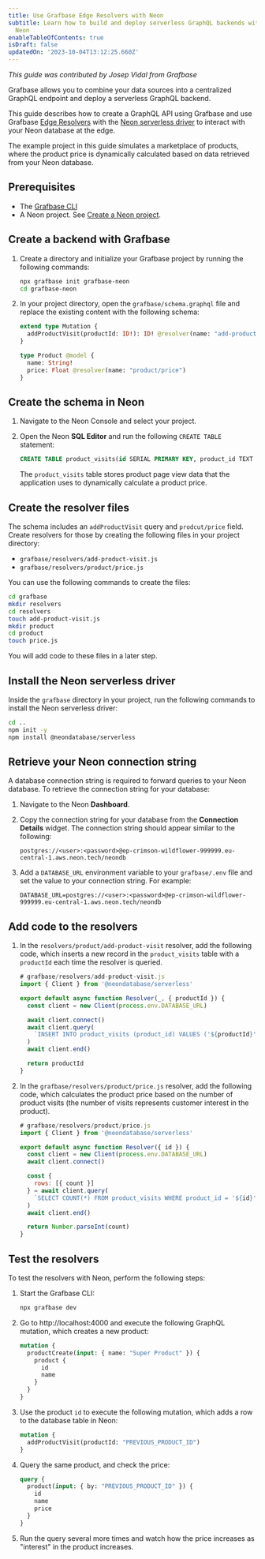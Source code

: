 ```yaml
---
title: Use Grafbase Edge Resolvers with Neon
subtitle: Learn how to build and deploy serverless GraphQL backends with Grafbase and
  Neon
enableTableOfContents: true
isDraft: false
updatedOn: '2023-10-04T13:12:25.660Z'
---
```


_This guide was contributed by Josep Vidal from Grafbase_

Grafbase allows you to combine your data sources into a centralized GraphQL endpoint and deploy a serverless GraphQL backend.

This guide describes how to create a GraphQL API using Grafbase and use Grafbase [Edge Resolvers](https://grafbase.com/docs/edge-gateway/resolvers) with the [Neon serverless driver](/docs/serverless/serverless-driver) to interact with your Neon database at the edge.

The example project in this guide simulates a marketplace of products, where the product price is dynamically calculated based on data retrieved from your Neon database.

## Prerequisites

- The [Grafbase CLI](https://grafbase.com/cli)
- A Neon project. See [Create a Neon project](/docs/manage/projects#create-a-project).

## Create a backend with Grafbase

1. Create a directory and initialize your Grafbase project by running the following commands:

    ```bash
    npx grafbase init grafbase-neon
    cd grafbase-neon
    ```

2. In your project directory, open the `grafbase/schema.graphql` file and replace the existing content with the following schema:

    ```graphql
    extend type Mutation {
      addProductVisit(productId: ID!): ID! @resolver(name: "add-product-visit")
    }

    type Product @model {
      name: String!
      price: Float @resolver(name: "product/price")
    }
    ```

## Create the schema in Neon

1. Navigate to the Neon Console and select your project.
2. Open the Neon **SQL Editor** and run the following `CREATE TABLE` statement:

    ```sql
    CREATE TABLE product_visits(id SERIAL PRIMARY KEY, product_id TEXT NOT NULL);
    ```

    The `product_visits` table stores product page view data that the application uses to dynamically calculate a product price.

## Create the resolver files

The schema includes an `addProductVisit` query and `prodcut/price` field. Create resolvers for those by creating the following files in your project directory:

- `grafbase/resolvers/add-product-visit.js`
- `grafbase/resolvers/product/price.js`

You can use the following commands to create the files:

```bash
cd grafbase
mkdir resolvers
cd resolvers
touch add-product-visit.js
mkdir product 
cd product
touch price.js
```

You will add code to these files in a later step.

## Install the Neon serverless driver

Inside the `grafbase` directory in your project, run the following commands to install the Neon serverless driver:

  ```bash
  cd ..
  npm init -y
  npm install @neondatabase/serverless
  ```

## Retrieve your Neon connection string

A database connection string is required to forward queries to your Neon database. To retrieve the connection string for your database:

1. Navigate to the Neon **Dashboard**.
2. Copy the connection string for your database from the **Connection Details** widget. The connection string should appear similar to the following:

    <CodeBlock shouldWrap>

    ```text
    postgres://<user>:<password>@ep-crimson-wildflower-999999.eu-central-1.aws.neon.tech/neondb
    ```

    </CodeBlock>

3. Add a `DATABASE_URL` environment variable to your `grafbase/.env` file and set the value to your connection string. For example:

    <CodeBlock shouldWrap>

    ```text
    DATABASE_URL=postgres://<user>:<password>@ep-crimson-wildflower-999999.eu-central-1.aws.neon.tech/neondb
    ```

    </CodeBlock>

## Add code to the resolvers

1. In the `resolvers/product/add-product-visit` resolver, add the following code, which inserts a new record in the `product_visits` table with a `productId` each time the resolver is queried.

    ```javascript
    # grafbase/resolvers/add-product-visit.js
    import { Client } from '@neondatabase/serverless'

    export default async function Resolver(_, { productId }) {
      const client = new Client(process.env.DATABASE_URL)

      await client.connect()
      await client.query(
        `INSERT INTO product_visits (product_id) VALUES ('${productId}')`
      )
      await client.end()

      return productId
    }
    ```

2. In the `grafbase/resolvers/product/price.js` resolver, add the following code, which calculates the product price based on the number of product visits (the number of visits represents customer interest in the product).

    ```javascript
    # grafbase/resolvers/product/price.js
    import { Client } from '@neondatabase/serverless'

    export default async function Resolver({ id }) {
      const client = new Client(process.env.DATABASE_URL)
      await client.connect()

      const {
        rows: [{ count }]
      } = await client.query(
        `SELECT COUNT(*) FROM product_visits WHERE product_id = '${id}'`
      )
      await client.end()

      return Number.parseInt(count)
    }
    ```

## Test the resolvers

To test the resolvers with Neon, perform the following steps:

1. Start the Grafbase CLI:

    ```bash
    npx grafbase dev
    ```

2. Go to http://localhost:4000 and execute the following GraphQL mutation, which creates a new product:

    ```graphql
    mutation {
      productCreate(input: { name: "Super Product" }) {
        product {
          id
          name
        }
      }
    }
    ```

3. Use the product `id` to execute the following mutation, which adds a row to the database table in Neon:

    ```graphql
    mutation {
      addProductVisit(productId: "PREVIOUS_PRODUCT_ID")
    }
    ```

4. Query the same product, and check the price:

    ```graphql
    query {
      product(input: { by: "PREVIOUS_PRODUCT_ID" }) {
        id
        name
        price
      }
    }
    ```

5. Run the query several more times and watch how the price increases as "interest" in the product increases.
